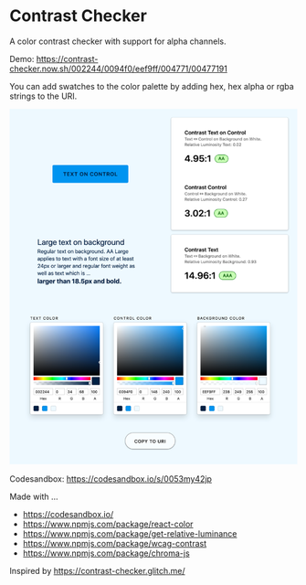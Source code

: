 # Contrast Checker

A color contrast checker with support for alpha channels.

Demo: https://contrast-checker.now.sh/002244/0094f0/eef9ff/004771/00477191

You can add swatches to the color palette by adding hex, hex alpha or rgba strings to the URI.

![Screenshot](/assets/contrast-checker.png)

Codesandbox: https://codesandbox.io/s/0053my42jp

Made with …

- https://codesandbox.io/
- https://www.npmjs.com/package/react-color
- https://www.npmjs.com/package/get-relative-luminance
- https://www.npmjs.com/package/wcag-contrast
- https://www.npmjs.com/package/chroma-js

Inspired by https://contrast-checker.glitch.me/
